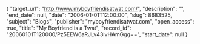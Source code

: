 {
  "target_url": "http://www.myboyfriendisatwat.com/", 
  "description": "", 
  "end_date": null, 
  "date": "2006-01-01T12:00:00", 
  "slug": 8683525, 
  "subject": "Blogs", 
  "publisher": "myboyfriendisatwat.com", 
  "open_access": true, 
  "title": "My Boyfriend is a Twat", 
  "record_id": "20060101T120000/Pz5EEW6aRJLv43lvHAmGgg==", 
  "start_date": null
}

